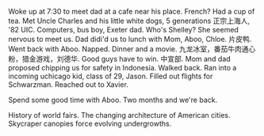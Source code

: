 Woke up at 7:30 to meet dad at a cafe near his place. French? Had a cup of tea. Met Uncle Charles and his little white dogs, 5 generations 正宗上海人, '82 UIC. Computers, bus boy, Exeter dad. Who's Shelley? She seemed nervous to meet us. Dad didi'd us to lunch with Mom, Aboo, Chloe. 片皮鸭. Went back with Aboo. Napped. Dinner and a movie. 九龙冰室，番茄牛肉通心粉，猎金游戏，刘德华. Good guys have to win. 中宣部. Mom and dad proposed chipping us for safety in Indonesia. Walked back. Ran into a incoming uchicago kid, class of 29, Jason. Filled out flights for Schwarzman. Reached out to Xavier.

Spend some good time with Aboo. Two months and we're back. 

History of world fairs. The changing architecture of American cities. Skycraper canopies force evolving undergrowths.
